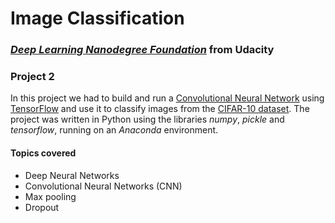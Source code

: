 #  Image Classification

### [_**Deep Learning Nanodegree Foundation**_](https://www.udacity.com/course/deep-learning-nanodegree-foundation--nd101) from Udacity

### **Project 2**

In this project we had to build and run a [Convolutional Neural Network](https://en.wikipedia.org/wiki/Convolutional_neural_network) using [TensorFlow](https://www.tensorflow.org/) and use it to classify images from the [CIFAR-10 dataset](https://www.cs.toronto.edu/~kriz/cifar.html). The project was written in Python using the libraries _numpy_, _pickle_ and _tensorflow_, running on an _Anaconda_ environment.

#### Topics covered

- Deep Neural Networks
- Convolutional Neural Networks (CNN)
- Max pooling
- Dropout
